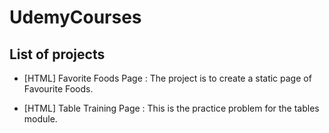 # UdemyCourses

## List of projects

- [HTML] Favorite Foods Page :
The project is to create a static page of Favourite Foods.

- [HTML] Table Training Page :
This is the practice problem for the tables module.
